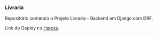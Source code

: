 ### Livraria

Repositório contendo o Projeto Livraria - Backend em Django com DRF.

Link do Deploy no [Heroku](https://gustavokubiack-livraria.herokuapp.com/api)
